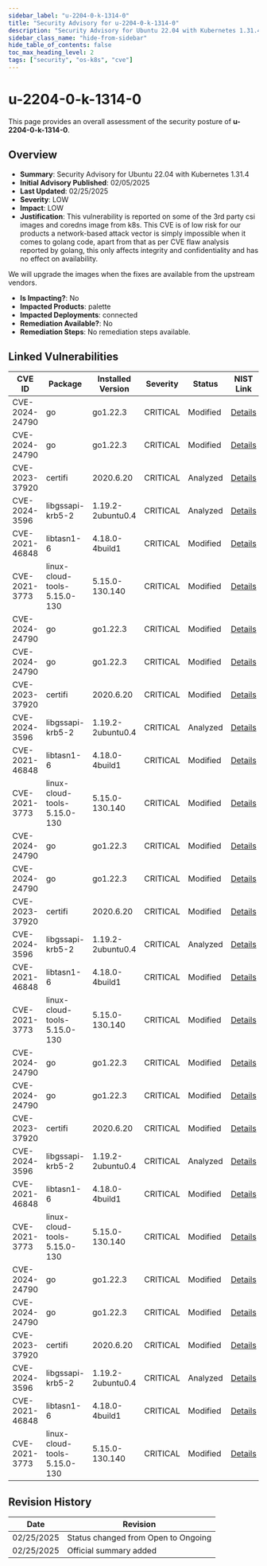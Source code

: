 ```yaml
---
sidebar_label: "u-2204-0-k-1314-0"
title: "Security Advisory for u-2204-0-k-1314-0"
description: "Security Advisory for Ubuntu 22.04 with Kubernetes 1.31.4"
sidebar_class_name: "hide-from-sidebar"
hide_table_of_contents: false
toc_max_heading_level: 2
tags: ["security", "os-k8s", "cve"]
---
```


# u-2204-0-k-1314-0

This page provides an overall assessment of the security posture of **u-2204-0-k-1314-0**.

## Overview

- **Summary**: Security Advisory for Ubuntu 22.04 with Kubernetes 1.31.4
- **Initial Advisory Published**: 02/05/2025
- **Last Updated**: 02/25/2025
- **Severity**: LOW
- **Impact**: LOW
- **Justification**: This vulnerability is reported on some of the 3rd party csi images and coredns image from k8s. This CVE is of low risk for our products a network-based attack vector is 
simply impossible when it comes to golang code, apart from that as per CVE flaw analysis reported by golang, this only affects integrity and confidentiality and has no 
effect on availability. 

We will upgrade the images when the fixes are available from the upstream vendors.
- **Is Impacting?**: No
- **Impacted Products**: palette
- **Impacted Deployments**: connected
- **Remediation Available?**: No
- **Remediation Steps**: No remediation steps available.

## Linked Vulnerabilities

| CVE ID | Package | Installed Version | Severity | Status | NIST Link |
|--------|---------|-------------------|----------|--------|----------|
| CVE-2024-24790 | go | go1.22.3 | CRITICAL | Modified | [Details](https://nvd.nist.gov/vuln/detail/CVE-2024-24790) |
| CVE-2024-24790 | go | go1.22.3 | CRITICAL | Modified | [Details](https://nvd.nist.gov/vuln/detail/CVE-2024-24790) |
| CVE-2023-37920 | certifi | 2020.6.20 | CRITICAL | Analyzed | [Details](https://nvd.nist.gov/vuln/detail/CVE-2023-37920) |
| CVE-2024-3596 | libgssapi-krb5-2 | 1.19.2-2ubuntu0.4 | CRITICAL | Analyzed | [Details](https://nvd.nist.gov/vuln/detail/CVE-2024-3596) |
| CVE-2021-46848 | libtasn1-6 | 4.18.0-4build1 | CRITICAL | Modified | [Details](https://nvd.nist.gov/vuln/detail/CVE-2021-46848) |
| CVE-2021-3773 | linux-cloud-tools-5.15.0-130 | 5.15.0-130.140 | CRITICAL | Modified | [Details](https://nvd.nist.gov/vuln/detail/CVE-2021-3773) |
| CVE-2024-24790 | go | go1.22.3 | CRITICAL | Modified | [Details](https://nvd.nist.gov/vuln/detail/CVE-2024-24790) |
| CVE-2024-24790 | go | go1.22.3 | CRITICAL | Modified | [Details](https://nvd.nist.gov/vuln/detail/CVE-2024-24790) |
| CVE-2023-37920 | certifi | 2020.6.20 | CRITICAL | Modified | [Details](https://nvd.nist.gov/vuln/detail/CVE-2023-37920) |
| CVE-2024-3596 | libgssapi-krb5-2 | 1.19.2-2ubuntu0.4 | CRITICAL | Analyzed | [Details](https://nvd.nist.gov/vuln/detail/CVE-2024-3596) |
| CVE-2021-46848 | libtasn1-6 | 4.18.0-4build1 | CRITICAL | Modified | [Details](https://nvd.nist.gov/vuln/detail/CVE-2021-46848) |
| CVE-2021-3773 | linux-cloud-tools-5.15.0-130 | 5.15.0-130.140 | CRITICAL | Modified | [Details](https://nvd.nist.gov/vuln/detail/CVE-2021-3773) |
| CVE-2024-24790 | go | go1.22.3 | CRITICAL | Modified | [Details](https://nvd.nist.gov/vuln/detail/CVE-2024-24790) |
| CVE-2024-24790 | go | go1.22.3 | CRITICAL | Modified | [Details](https://nvd.nist.gov/vuln/detail/CVE-2024-24790) |
| CVE-2023-37920 | certifi | 2020.6.20 | CRITICAL | Modified | [Details](https://nvd.nist.gov/vuln/detail/CVE-2023-37920) |
| CVE-2024-3596 | libgssapi-krb5-2 | 1.19.2-2ubuntu0.4 | CRITICAL | Analyzed | [Details](https://nvd.nist.gov/vuln/detail/CVE-2024-3596) |
| CVE-2021-46848 | libtasn1-6 | 4.18.0-4build1 | CRITICAL | Modified | [Details](https://nvd.nist.gov/vuln/detail/CVE-2021-46848) |
| CVE-2021-3773 | linux-cloud-tools-5.15.0-130 | 5.15.0-130.140 | CRITICAL | Modified | [Details](https://nvd.nist.gov/vuln/detail/CVE-2021-3773) |
| CVE-2024-24790 | go | go1.22.3 | CRITICAL | Modified | [Details](https://nvd.nist.gov/vuln/detail/CVE-2024-24790) |
| CVE-2024-24790 | go | go1.22.3 | CRITICAL | Modified | [Details](https://nvd.nist.gov/vuln/detail/CVE-2024-24790) |
| CVE-2023-37920 | certifi | 2020.6.20 | CRITICAL | Modified | [Details](https://nvd.nist.gov/vuln/detail/CVE-2023-37920) |
| CVE-2024-3596 | libgssapi-krb5-2 | 1.19.2-2ubuntu0.4 | CRITICAL | Analyzed | [Details](https://nvd.nist.gov/vuln/detail/CVE-2024-3596) |
| CVE-2021-46848 | libtasn1-6 | 4.18.0-4build1 | CRITICAL | Modified | [Details](https://nvd.nist.gov/vuln/detail/CVE-2021-46848) |
| CVE-2021-3773 | linux-cloud-tools-5.15.0-130 | 5.15.0-130.140 | CRITICAL | Modified | [Details](https://nvd.nist.gov/vuln/detail/CVE-2021-3773) |
| CVE-2024-24790 | go | go1.22.3 | CRITICAL | Modified | [Details](https://nvd.nist.gov/vuln/detail/CVE-2024-24790) |
| CVE-2024-24790 | go | go1.22.3 | CRITICAL | Modified | [Details](https://nvd.nist.gov/vuln/detail/CVE-2024-24790) |
| CVE-2023-37920 | certifi | 2020.6.20 | CRITICAL | Modified | [Details](https://nvd.nist.gov/vuln/detail/CVE-2023-37920) |
| CVE-2024-3596 | libgssapi-krb5-2 | 1.19.2-2ubuntu0.4 | CRITICAL | Analyzed | [Details](https://nvd.nist.gov/vuln/detail/CVE-2024-3596) |
| CVE-2021-46848 | libtasn1-6 | 4.18.0-4build1 | CRITICAL | Modified | [Details](https://nvd.nist.gov/vuln/detail/CVE-2021-46848) |
| CVE-2021-3773 | linux-cloud-tools-5.15.0-130 | 5.15.0-130.140 | CRITICAL | Modified | [Details](https://nvd.nist.gov/vuln/detail/CVE-2021-3773) |


## Revision History

| Date | Revision |
| --- | --- |
| 02/25/2025 | Status changed from Open to Ongoing |
| 02/25/2025 | Official summary added |
